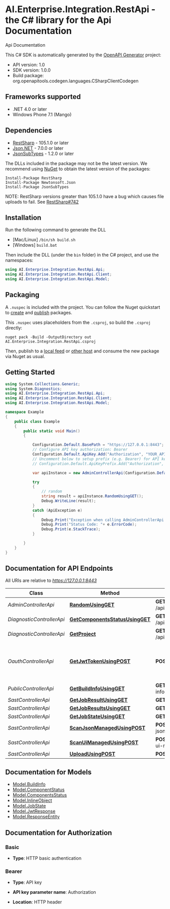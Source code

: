 # AI.Enterprise.Integration.RestApi - the C# library for the Api Documentation

Api Documentation

This C# SDK is automatically generated by the [OpenAPI Generator](https://openapi-generator.tech) project:

- API version: 1.0
- SDK version: 1.0.0
- Build package: org.openapitools.codegen.languages.CSharpClientCodegen

## Frameworks supported


- .NET 4.0 or later
- Windows Phone 7.1 (Mango)

## Dependencies


- [RestSharp](https://www.nuget.org/packages/RestSharp) - 105.1.0 or later
- [Json.NET](https://www.nuget.org/packages/Newtonsoft.Json/) - 7.0.0 or later
- [JsonSubTypes](https://www.nuget.org/packages/JsonSubTypes/) - 1.2.0 or later

The DLLs included in the package may not be the latest version. We recommend using [NuGet](https://docs.nuget.org/consume/installing-nuget) to obtain the latest version of the packages:

```
Install-Package RestSharp
Install-Package Newtonsoft.Json
Install-Package JsonSubTypes
```

NOTE: RestSharp versions greater than 105.1.0 have a bug which causes file uploads to fail. See [RestSharp#742](https://github.com/restsharp/RestSharp/issues/742)

## Installation

Run the following command to generate the DLL

- [Mac/Linux] `/bin/sh build.sh`
- [Windows] `build.bat`

Then include the DLL (under the `bin` folder) in the C# project, and use the namespaces:

```csharp
using AI.Enterprise.Integration.RestApi.Api;
using AI.Enterprise.Integration.RestApi.Client;
using AI.Enterprise.Integration.RestApi.Model;

```


## Packaging

A `.nuspec` is included with the project. You can follow the Nuget quickstart to [create](https://docs.microsoft.com/en-us/nuget/quickstart/create-and-publish-a-package#create-the-package) and [publish](https://docs.microsoft.com/en-us/nuget/quickstart/create-and-publish-a-package#publish-the-package) packages.

This `.nuspec` uses placeholders from the `.csproj`, so build the `.csproj` directly:

```
nuget pack -Build -OutputDirectory out AI.Enterprise.Integration.RestApi.csproj
```

Then, publish to a [local feed](https://docs.microsoft.com/en-us/nuget/hosting-packages/local-feeds) or [other host](https://docs.microsoft.com/en-us/nuget/hosting-packages/overview) and consume the new package via Nuget as usual.


## Getting Started

```csharp
using System.Collections.Generic;
using System.Diagnostics;
using AI.Enterprise.Integration.RestApi.Api;
using AI.Enterprise.Integration.RestApi.Client;
using AI.Enterprise.Integration.RestApi.Model;

namespace Example
{
    public class Example
    {
        public static void Main()
        {

            Configuration.Default.BasePath = "https://127.0.0.1:8443";
            // Configure API key authorization: Bearer
            Configuration.Default.ApiKey.Add("Authorization", "YOUR_API_KEY");
            // Uncomment below to setup prefix (e.g. Bearer) for API key, if needed
            // Configuration.Default.ApiKeyPrefix.Add("Authorization", "Bearer");

            var apiInstance = new AdminControllerApi(Configuration.Default);

            try
            {
                // random
                string result = apiInstance.RandomUsingGET();
                Debug.WriteLine(result);
            }
            catch (ApiException e)
            {
                Debug.Print("Exception when calling AdminControllerApi.RandomUsingGET: " + e.Message );
                Debug.Print("Status Code: "+ e.ErrorCode);
                Debug.Print(e.StackTrace);
            }

        }
    }
}
```

## Documentation for API Endpoints

All URIs are relative to *https://127.0.0.1:8443*

Class | Method | HTTP request | Description
------------ | ------------- | ------------- | -------------
*AdminControllerApi* | [**RandomUsingGET**](docs/AdminControllerApi.md#randomusingget) | **GET** /api/admin/random | random
*DiagnosticControllerApi* | [**GetComponentsStatusUsingGET**](docs/DiagnosticControllerApi.md#getcomponentsstatususingget) | **GET** /api/diagnostic/check | getComponentsStatus
*DiagnosticControllerApi* | [**GetProject**](docs/DiagnosticControllerApi.md#getproject) | **GET** /api/diagnostic/project | 
*OauthControllerApi* | [**GetJwtTokenUsingPOST**](docs/OauthControllerApi.md#getjwttokenusingpost) | **POST** /oauth/token | Login user by client id / secret (those are passed as a basic auth fields) and login / password or refresh-token
*PublicControllerApi* | [**GetBuildInfoUsingGET**](docs/PublicControllerApi.md#getbuildinfousingget) | **GET** /api/public/build-info | getBuildInfo
*SastControllerApi* | [**GetJobResultUsingGET**](docs/SastControllerApi.md#getjobresultusingget) | **GET** /api/sast/result | getJobResult
*SastControllerApi* | [**GetJobResultsUsingGET**](docs/SastControllerApi.md#getjobresultsusingget) | **GET** /api/sast/results | getJobResults
*SastControllerApi* | [**GetJobStateUsingGET**](docs/SastControllerApi.md#getjobstateusingget) | **GET** /api/sast/state | getJobState
*SastControllerApi* | [**ScanJsonManagedUsingPOST**](docs/SastControllerApi.md#scanjsonmanagedusingpost) | **POST** /api/sast/scan-json-managed | scanJsonManaged
*SastControllerApi* | [**ScanUiManagedUsingPOST**](docs/SastControllerApi.md#scanuimanagedusingpost) | **POST** /api/sast/scan-ui-managed | scanUiManaged
*SastControllerApi* | [**UploadUsingPOST**](docs/SastControllerApi.md#uploadusingpost) | **POST** /api/sast/upload | upload


## Documentation for Models

 - [Model.BuildInfo](docs/BuildInfo.md)
 - [Model.ComponentStatus](docs/ComponentStatus.md)
 - [Model.ComponentsStatus](docs/ComponentsStatus.md)
 - [Model.InlineObject](docs/InlineObject.md)
 - [Model.JobState](docs/JobState.md)
 - [Model.JwtResponse](docs/JwtResponse.md)
 - [Model.ResponseEntity](docs/ResponseEntity.md)


## Documentation for Authorization


### Basic


- **Type**: HTTP basic authentication


### Bearer

- **Type**: API key

- **API key parameter name**: Authorization
- **Location**: HTTP header

